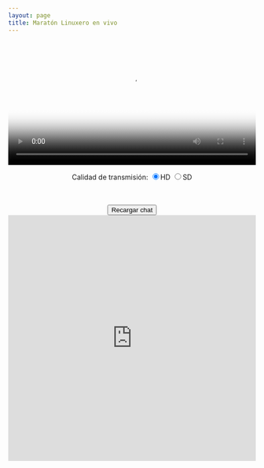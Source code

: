 ```yaml
---
layout: page
title: Maratón Linuxero en vivo
---
```

<div align="center">
<video id="media" width="100%" controls autoplay="true" poster="/media/poster-directo.png">
	<source src="http://emision.maratonlinuxero.org/redirect.php?m=emision_audiohd.ogg" type="audio/ogg" />
	<source src="http://emision.maratonlinuxero.org/redirect.php?m=emision_audiohd.mp3" type="audio/mp3" />
No HTML 5 support
</video>

<br />

Calidad de transmisión:
<input type="radio" name="quality" value="hd" checked onclick="reload_hd()" />HD
<input type="radio" name="quality" value="sd" onclick="reload_sd()" />SD

<br />
<br />

<input value="Recargar chat" type="button" onclick="reload_chat();">
<iframe id="chat" src="http://kiwiirc.com/client/irc.freenet.net:6667/#maratonlinuxero" style="border:0; width:100%; height:500px;"></iframe>
</div>

<script>
	function reload_hd() {
		switch(media.currentSrc) {
			case "http://emision.maratonlinuxero.org/redirect.php?m=emision_audiosd.ogg":
				document.getElementById("media").src = "http://emision.maratonlinuxero.org/redirect.php?m=emision_audiohd.ogg";
				break;

			case "http://emision.maratonlinuxero.org/redirect.php?m=emision_audiosd.mp3":
				document.getElementById("media").src = "http://emision.maratonlinuxero.org/redirect.php?m=emision_audiohd.mp3";
				break;
		}
	}

	function reload_sd() {
		switch(media.currentSrc) {
			case "http://emision.maratonlinuxero.org/redirect.php?m=emision_audiohd.ogg":
				document.getElementById("media").src = "http://emision.maratonlinuxero.org/redirect.php?m=emision_audiosd.ogg";
				break;

			case "http://emision.maratonlinuxero.org/redirect.php?m=emision_audiohd.mp3":
				document.getElementById("media").src = "http://emision.maratonlinuxero.org/redirect.php?m=emision_audiosd.mp3";
				break;

		}
	}

	function reload_chat() {
		document.getElementById("chat").src += "";
	}
</script>
